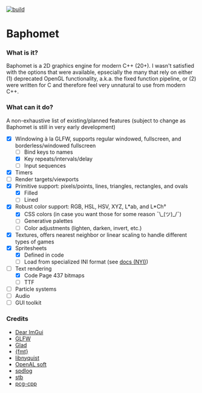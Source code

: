 [![build](https://github.com/beauregardes/baphomet/actions/workflows/c-cpp.yml/badge.svg)](https://github.com/beauregardes/baphomet/actions/workflows/c-cpp.yml)

# Baphomet

### What is it?

Baphomet is a 2D graphics engine for modern C++ (20+). I wasn't satisfied with the options that were available, epsecially the many that rely on either (1) deprecated OpenGL functionality, a.k.a. the fixed function pipeline, or (2) were written for C and therefore feel very unnatural to use from modern C++.

### What can it do?

A non-exhaustive list of existing/planned features (subject to change as Baphomet is still in very early development)

- [x] Windowing à la GLFW, supports regular windowed, fullscreen, and borderless/windowed fullscreen
    - [ ] Bind keys to names
    - [x] Key repeats/intervals/delay
    - [ ] Input sequences
- [x] Timers
- [ ] Render targets/viewports
- [x] Primitive support: pixels/points, lines, triangles, rectangles, and ovals
    - [x] Filled
    - [ ] Lined
- [x] Robust color support: RGB, HSL, HSV, XYZ, L\*ab, and L\*Ch°
    - [x] CSS colors (in case you want those for some reason ¯\\\_(ツ)\_/¯)
    - [ ] Generative palettes
    - [ ] Color adjustments (lighten, darken, invert, etc.)
- [x] Textures, offers nearest neighbor or linear scaling to handle different types of games
- [x] Spritesheets
    - [x] Defined in code
    - [ ] Load from specialized INI format (see [docs (NYI)]())
- [ ] Text rendering
    - [x] Code Page 437 bitmaps
    - [ ] TTF
- [ ] Particle systems
- [ ] Audio
- [ ] GUI toolkit

### Credits

- [Dear ImGui](https://github.com/ocornut/imgui)
- [GLFW](https://github.com/glfw/glfw)
- [Glad](https://github.com/Dav1dde/glad/tree/glad2)
- [{fmt}](https://github.com/fmtlib/fmt)
- [libnyquist](https://github.com/ddiakopoulos/libnyquist)
- [OpenAL soft](https://github.com/kcat/openal-soft)
- [spdlog](https://github.com/gabime/spdlog)
- [stb](https://github.com/nothings/stb)
- [pcg-cpp](https://github.com/imneme/pcg-cpp)
